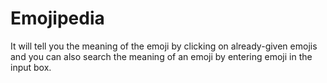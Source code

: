 # Emojipedia
 It will tell you the meaning of the emoji by clicking on already-given emojis and you can also search the meaning of an emoji by entering emoji in the input box.
